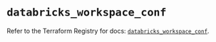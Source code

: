 # `databricks_workspace_conf`

Refer to the Terraform Registry for docs: [`databricks_workspace_conf`](https://registry.terraform.io/providers/databricks/databricks/1.36.1/docs/resources/workspace_conf).
